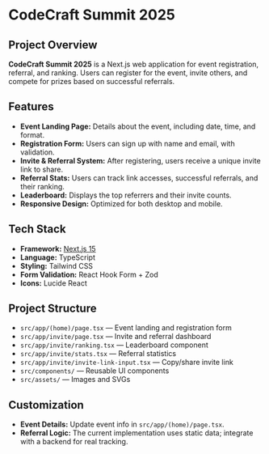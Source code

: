 # CodeCraft Summit 2025

## Project Overview

**CodeCraft Summit 2025** is a Next.js web application for event registration, referral, and ranking. Users can register for the event, invite others, and compete for prizes based on successful referrals.

## Features

- **Event Landing Page:** Details about the event, including date, time, and format.
- **Registration Form:** Users can sign up with name and email, with validation.
- **Invite & Referral System:** After registering, users receive a unique invite link to share.
- **Referral Stats:** Users can track link accesses, successful referrals, and their ranking.
- **Leaderboard:** Displays the top referrers and their invite counts.
- **Responsive Design:** Optimized for both desktop and mobile.

## Tech Stack

- **Framework:** [Next.js 15](https://nextjs.org/)
- **Language:** TypeScript
- **Styling:** Tailwind CSS
- **Form Validation:** React Hook Form + Zod
- **Icons:** Lucide React


## Project Structure

- `src/app/(home)/page.tsx` — Event landing and registration form
- `src/app/invite/page.tsx` — Invite and referral dashboard
- `src/app/invite/ranking.tsx` — Leaderboard component
- `src/app/invite/stats.tsx` — Referral statistics
- `src/app/invite/invite-link-input.tsx` — Copy/share invite link
- `src/components/` — Reusable UI components
- `src/assets/` — Images and SVGs

## Customization

- **Event Details:** Update event info in `src/app/(home)/page.tsx`.
- **Referral Logic:** The current implementation uses static data; integrate with a backend for real tracking.
